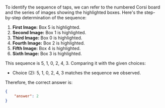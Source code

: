 To identify the sequence of taps, we can refer to the numbered Corsi board and the series of images showing the highlighted boxes. Here's the step-by-step determination of the sequence:

1. **First Image:** Box 5 is highlighted.
2. **Second Image:** Box 1 is highlighted.
3. **Third Image:** Box 0 is highlighted.
4. **Fourth Image:** Box 2 is highlighted.
5. **Fifth Image:** Box 4 is highlighted.
6. **Sixth Image:** Box 3 is highlighted.

This sequence is 5, 1, 0, 2, 4, 3. Comparing it with the given choices:

- Choice (2): 5, 1, 0, 2, 4, 3 matches the sequence we observed.

Therefore, the correct answer is:

```json
{
    "answer": 2
}
```